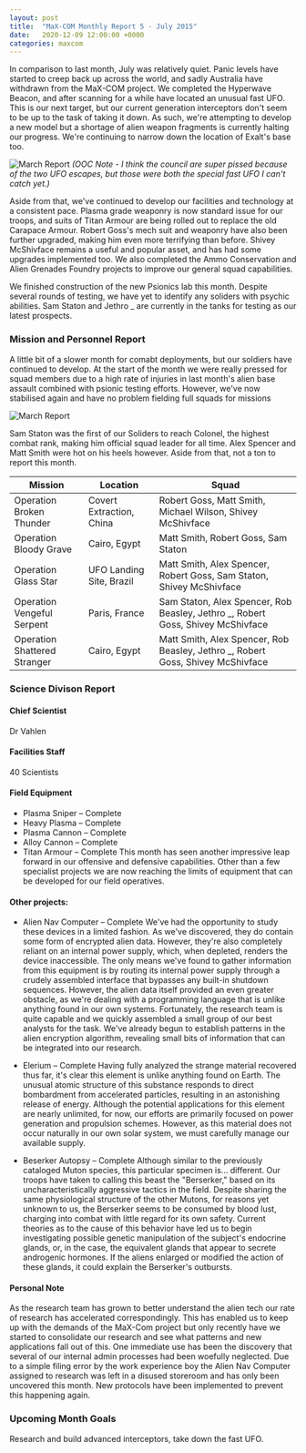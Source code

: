```yaml
---
layout: post
title:  "MaX-COM Monthly Report 5 - July 2015"
date:   2020-12-09 12:00:00 +0000
categories: maxcom
---
```


In comparison to last month, July was relatively quiet. Panic levels have started to creep back up across the world, and sadly Australia have withdrawn from the MaX-COM project. We completed the Hyperwave Beacon, and after scanning for a while have located an unusual fast UFO. This is our next target, but our current generation interceptors don't seem to be up to the task of taking it down. As such, we're attempting to develop a new model but a shortage of alien weapon fragments is currently halting our progress. We're continuing to narrow down the location of Exalt's base too.

![March Report]({{site.url}}/assets/maxcom_july_2015_report.png)
*(OOC Note - I think the council are super pissed because of the two UFO escapes, but those were both the special fast UFO I can't catch yet.)*

Aside from that, we've continued to develop our facilities and technology at a consistent pace. Plasma grade weaponry is now standard issue for our troops, and suits of Titan Armour are being rolled out to replace the old Carapace Armour. Robert Goss's mech suit and weaponry have also been further upgraded, making him even more terrifying than before. Shivey McShivface remains a useful and popular asset, and has had some upgrades implemented too. We also completed the Ammo Conservation and Alien Grenades Foundry projects to improve our general squad capabilities.

We finished construction of the new Psionics lab this month. Despite several rounds of testing, we have yet to identify any soliders with psychic abilities. Sam Staton and Jethro _ are currently in the tanks for testing as our latest prospects.

### Mission and Personnel Report

A little bit of a slower month for comabt deployments, but our soldiers have continued to develop. At the start of the month we were really pressed for squad members due to a high rate of injuries in last month's alien base assault combined with psionic testing efforts. However, we've now stabilised again and have no problem fielding full squads for missions

![March Report]({{site.url}}/assets/maxcom_july_2015_personnel.png)

Sam Staton was the first of our Soliders to reach Colonel, the highest combat rank, making him official squad leader for all time. Alex Spencer and Matt Smith were hot on his heels however. Aside from that, not a ton to report this month.

Mission | Location | Squad
--------|----------|------
Operation Broken Thunder | Covert Extraction, China | Robert Goss, Matt Smith, Michael Wilson, Shivey McShivface		
Operation Bloody Grave | Cairo, Egypt | Matt Smith, Robert Goss, Sam Staton			
Operation Glass Star | UFO Landing Site, Brazil | Matt Smith, Alex Spencer, Robert Goss, Sam Staton, Shivey McShivface	
Operation Vengeful Serpent | Paris, France | Sam Staton, Alex Spencer, Rob Beasley, Jethro _, Robert Goss, Shivey McShivface
Operation Shattered Stranger | Cairo, Egypt | Matt Smith, Alex Spencer, Rob Beasley, Jethro _, Robert Goss, Shivey McShivface

### Science Divison Report

#### Chief Scientist
Dr Vahlen

#### Facilities Staff
40 Scientists

#### Field Equipment
* Plasma Sniper – Complete
* Heavy Plasma – Complete
* Plasma Cannon – Complete
* Alloy Cannon – Complete
* Titan Armour – Complete
This month has seen another impressive leap forward in our offensive and defensive capabilities. Other than a few specialist projects we are now reaching the limits of equipment that can be developed for our field operatives.

#### Other projects:
* Alien Nav Computer – Complete
We've had the opportunity to study these devices in a limited fashion. As we've discovered, they do contain some form of encrypted alien data. However, they're also completely reliant on an internal power supply, which, when depleted, renders the device inaccessible. The only means we've found to gather information from this equipment is by routing its internal power supply through a crudely assembled interface that bypasses any built-in shutdown sequences.
However, the alien data itself provided an even greater obstacle, as we're dealing with a programming language that is unlike anything found in our own systems. Fortunately, the research team is quite capable and we quickly assembled a small group of our best analysts for the task. We've already begun to establish patterns in the alien encryption algorithm, revealing small bits of information that can be integrated into our research.

* Elerium – Complete
Having fully analyzed the strange material recovered thus far, it's clear this element is unlike anything found on Earth. The unusual atomic structure of this substance responds to direct bombardment from accelerated particles, resulting in an astonishing release of energy. Although the potential applications for this element are nearly unlimited, for now, our efforts are primarily focused on power generation and propulsion schemes. However, as this material does not occur naturally in our own solar system, we must carefully manage our available supply.

* Beserker Autopsy – Complete
Although similar to the previously cataloged Muton species, this particular specimen is... different. Our troops have taken to calling this beast the "Berserker," based on its uncharacteristically aggressive tactics in the field. Despite sharing the same physiological structure of the other Mutons, for reasons yet unknown to us, the Berserker seems to be consumed by blood lust, charging into combat with little regard for its own safety. Current theories as to the cause of this behavior have led us to begin investigating possible genetic manipulation of the subject's endocrine glands, or, in the case, the equivalent glands that appear to secrete androgenic hormones. If the aliens enlarged or modified the action of these glands, it could explain the Berserker's outbursts.

#### Personal Note
As the research team has grown to better understand the alien tech our rate of research has accelerated correspondingly. This has enabled us to keep up with the demands of the MaX-Com project but only recently have we started to consolidate our research and see what patterns and new applications fall out of this. One immediate use has been the discovery that several of our internal admin processes had been woefully neglected. Due to a simple filing error by the work experience boy the Alien Nav Computer assigned to research was left in a disused storeroom and has only been uncovered this month. New protocols have been implemented to prevent this happening again. 

### Upcoming Month Goals

Research and build advanced interceptors, take down the fast UFO.
